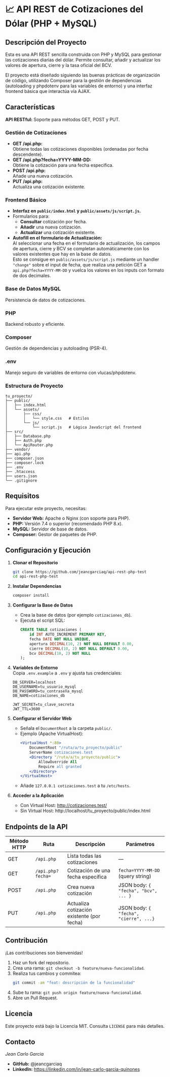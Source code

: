 # 📈 API REST de Cotizaciones del Dólar (PHP + MySQL)

## Descripción del Proyecto
Esta es una API REST sencilla construida con PHP y MySQL para gestionar las cotizaciones diarias del dólar. Permite consultar, añadir y actualizar los valores de apertura, cierre y la tasa oficial del BCV.

El proyecto está diseñado siguiendo las buenas prácticas de organización de código, utilizando Composer para la gestión de dependencias (autoloading y phpdotenv para las variables de entorno) y una interfaz frontend básica que interactúa vía AJAX.

## Características

**API RESTful:** Soporte para métodos GET, POST y PUT.

### Gestión de Cotizaciones

- **GET /api.php:**  
  Obtiene todas las cotizaciones disponibles (ordenadas por fecha descendente).
- **GET /api.php?fecha=YYYY-MM-DD:**  
  Obtiene la cotización para una fecha específica.
- **POST /api.php:**  
  Añade una nueva cotización.
- **PUT /api.php:**  
  Actualiza una cotización existente.

### Frontend Básico

- **Interfaz en `public/index.html` y `public/assets/js/script.js`.**  
- Formularios para:
  - **Consultar** cotización por fecha.
  - **Añadir** una nueva cotización.
  - **Actualizar** una cotización existente.
- **Autofill en el formulario de Actualización:**  
  Al seleccionar una fecha en el formulario de actualización, los campos de apertura, cierre y BCV se completan automáticamente con los valores existentes que hay en la base de datos.  
  Esto se consigue en `public/assets/js/script.js` mediante un handler `"change"` sobre el input de fecha, que realiza una petición GET a `api.php?fecha=YYYY-MM-DD` y vuelca los valores en los inputs con formato de dos decimales.

### Base de Datos MySQL
Persistencia de datos de cotizaciones.

### PHP
Backend robusto y eficiente.

### Composer
Gestión de dependencias y autoloading (PSR-4).

### .env
Manejo seguro de variables de entorno con vlucas/phpdotenv.

### Estructura de Proyecto
```
tu_proyecto/
├── public/                 
│   ├── index.html          
│   └── assets/             
│       ├── css/
│       │   └── style.css   # Estilos
│       └── js/
│           └── script.js   # Lógica JavaScript del frontend
├── src/                    
│   ├── Database.php
│   ├── Auth.php        
│   └── ApiRouter.php       
├── vendor/                 
├── api.php                 
├── composer.json           
├── composer.lock           
├── .env
├── .htaccess
├── users.json                    
└── .gitignore              
```

## Requisitos
Para ejecutar este proyecto, necesitas:

- **Servidor Web:** Apache o Nginx (con soporte para PHP).  
- **PHP:** Versión 7.4 o superior (recomendado PHP 8.x).  
- **MySQL:** Servidor de base de datos.  
- **Composer:** Gestor de paquetes de PHP.  

## Configuración y Ejecución

1. **Clonar el Repositorio**  
   ```bash
   git clone https://github.com/jeancgarciaq/api-rest-php-test
   cd api-rest-php-test
   ```

2. **Instalar Dependencias**  
   ```bash
   composer install
   ```

3. **Configurar la Base de Datos**  
   - Crea la base de datos (por ejemplo `cotizaciones_db`).  
   - Ejecuta el script SQL:
     ```sql
     CREATE TABLE cotizaciones (
         id INT AUTO_INCREMENT PRIMARY KEY,
         fecha DATE NOT NULL UNIQUE,
         apertura DECIMAL(10, 2) NOT NULL DEFAULT 0.00,
         cierre DECIMAL(10, 2) NOT NULL DEFAULT 0.00,
         bcv DECIMAL(10, 2) NOT NULL
     );
     ```

4. **Variables de Entorno**  
   Copia `.env.example` a `.env` y ajusta tus credenciales:
   ```dotenv
   DB_SERVER=localhost
   DB_USERNAME=tu_usuario_mysql
   DB_PASSWORD=tu_contraseña_mysql
   DB_NAME=cotizaciones_db

   JWT_SECRET=tu_clave_secreta
   JWT_TTL=3600
   ```

5. **Configurar el Servidor Web**  
   - Señala el `DocumentRoot` a la carpeta `public/`.  
   - Ejemplo (Apache VirtualHost):
     ```apache
     <VirtualHost *:80>
         DocumentRoot "/ruta/a/tu_proyecto/public"
         ServerName cotizaciones.test
         <Directory "/ruta/a/tu_proyecto/public">
             AllowOverride All
             Require all granted
         </Directory>
     </VirtualHost>
     ```
   - Añade `127.0.0.1 cotizaciones.test` a tu `/etc/hosts`.

6. **Acceder a la Aplicación**  
   - Con Virtual Host: http://cotizaciones.test/  
   - Sin Virtual Host: http://localhost/tu_proyecto/public/index.html  

## Endpoints de la API

| Método HTTP | Ruta                | Descripción                                        | Parámetros                           |
|-------------|---------------------|----------------------------------------------------|--------------------------------------|
| GET         | `/api.php`          | Lista todas las cotizaciones                       | —                                    |
| GET         | `/api.php?fecha=`   | Cotización de una fecha específica                 | `fecha=YYYY-MM-DD` (query string)    |
| POST        | `/api.php`          | Crea nueva cotización                              | JSON body: `{ "fecha", "bcv", ... }` |
| PUT         | `/api.php`          | Actualiza cotización existente (por fecha)         | JSON body: `{ "fecha", "cierre", ...}`|

## Contribución
¡Las contribuciones son bienvenidas!  
1. Haz un fork del repositorio.  
2. Crea una rama: `git checkout -b feature/nueva-funcionalidad`.  
3. Realiza tus cambios y commitea:  
   ```bash
   git commit -am "feat: descripción de la funcionalidad"
   ```  
4. Sube tu rama: `git push origin feature/nueva-funcionalidad`.  
5. Abre un Pull Request.

## Licencia
Este proyecto está bajo la Licencia MIT. Consulta `LICENSE` para más detalles.

## Contacto
_Jean Carlo Garcia_  
- **GitHub:** @jeancgarciaq  
- **LinkedIn:** https://linkedin.com/in/jean-carlo-garcia-quinones  
